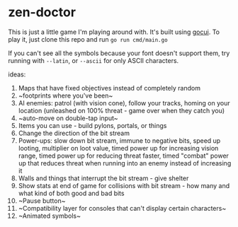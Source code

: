 # zen-doctor
This is just a little game I'm playing around with. It's built using [gocui](https://github.com/jroimartin/gocui).
To play it, just clone this repo and run `go run cmd/main.go`

If you can't see all the symbols because your font doesn't support them, try running with `--latin`, or `--ascii` for only ASCII characters.


ideas:

1. Maps that have fixed objectives instead of completely random
2. ~footprints where you've been~
3. AI enemies: patrol (with vision cone), follow your tracks, homing on your location (unleashed on 100% threat - game over when they catch you)
4. ~auto-move on double-tap input~
5. Items you can use - build pylons, portals, or things
6. Change the direction of the bit stream
7. Power-ups: slow down bit stream, immune to negative bits, speed up looting, multiplier on loot value, timed power up for increasing vision range, timed power up for reducing threat faster, timed "combat" power up that reduces threat when running into an enemy instead of increasing it
8. Walls and things that interrupt the bit stream - give shelter
9. Show stats at end of game for collisions with bit stream - how many and what kind of both good and bad bits
10. ~Pause button~
11. ~Compatibility layer for consoles that can't display certain characters~
12. ~Animated symbols~
